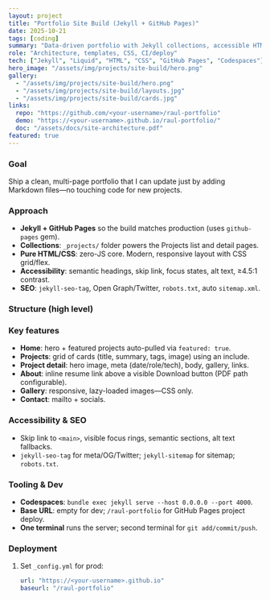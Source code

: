 ```yaml
---
layout: project
title: "Portfolio Site Build (Jekyll + GitHub Pages)"
date: 2025-10-21
tags: [coding]
summary: "Data-driven portfolio with Jekyll collections, accessible HTML/CSS, and zero-JS core. Built and previewed in Codespaces, deployed on GitHub Pages."
role: "Architecture, templates, CSS, CI/deploy"
tech: ["Jekyll", "Liquid", "HTML", "CSS", "GitHub Pages", "Codespaces"]
hero_image: "/assets/img/projects/site-build/hero.png"
gallery:
  - "/assets/img/projects/site-build/hero.png"
  - "/assets/img/projects/site-build/layouts.jpg"
  - "/assets/img/projects/site-build/cards.jpg"
links:
  repo: "https://github.com/<your-username>/raul-portfolio"
  demo: "https://<your-username>.github.io/raul-portfolio/"
  doc: "/assets/docs/site-architecture.pdf"
featured: true
---
```

### Goal
Ship a clean, multi-page portfolio that I can update just by adding Markdown files—no touching code for new projects.

### Approach
- **Jekyll + GitHub Pages** so the build matches production (uses `github-pages` gem).
- **Collections**: `_projects/` folder powers the Projects list and detail pages.
- **Pure HTML/CSS**: zero-JS core. Modern, responsive layout with CSS grid/flex.
- **Accessibility**: semantic headings, skip link, focus states, alt text, ≥4.5:1 contrast.
- **SEO**: `jekyll-seo-tag`, Open Graph/Twitter, `robots.txt`, auto `sitemap.xml`.

### Structure (high level)

### Key features
- **Home**: hero + featured projects auto-pulled via `featured: true`.
- **Projects**: grid of cards (title, summary, tags, image) using an include.
- **Project detail**: hero image, meta (date/role/tech), body, gallery, links.
- **About**: inline resume link above a visible Download button (PDF path configurable).
- **Gallery**: responsive, lazy-loaded images—CSS only.
- **Contact**: mailto + socials.

### Accessibility & SEO
- Skip link to `<main>`, visible focus rings, semantic sections, alt text fallbacks.
- `jekyll-seo-tag` for meta/OG/Twitter; `jekyll-sitemap` for sitemap; `robots.txt`.

### Tooling & Dev
- **Codespaces**: `bundle exec jekyll serve --host 0.0.0.0 --port 4000`.
- **Base URL**: empty for dev; `/raul-portfolio` for GitHub Pages project deploy.
- **One terminal** runs the server; second terminal for `git add/commit/push`.

### Deployment
1. Set `_config.yml` for prod:
   ```yaml
   url: "https://<your-username>.github.io"
   baseurl: "/raul-portfolio"
